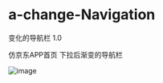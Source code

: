 # a-change-Navigation
变化的导航栏 1.0

仿京东APP首页 下拉后渐变的导航栏

![image](https://github.com/ITMeow/SZShadeNav/blob/master/changeNav.gif)
